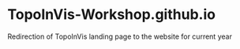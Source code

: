 # TopoInVis-Workshop.github.io
Redirection of TopoInVis landing page to the website for current year
